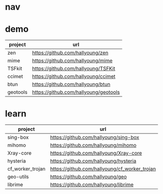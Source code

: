 # nav

# demo

| project  | url                                   |
| -------- | ------------------------------------- |
| zen      | https://github.com/hallyoung/zen      |
| mime     | https://github.com/hallyoung/mime     |
| TSFkit   | https://github.com/hallyoung/TSFKit   |
| ccimet   | https://github.com/hallyoung/ccimet   |
| btun     | https://github.com/hallyoung/btun     |
| geotools | https://github.com/hallyoung/geotools |

# learn

| project          | url                                           |
| ---------------- | --------------------------------------------- |
| sing-box         | https://github.com/hallyoung/sing-box         |
| mihomo           | https://github.com/hallyoung/mihomo           |
| Xray-core        | https://github.com/hallyoung/Xray-core        |
| hysteria         | https://github.com/hallyoung/hysteria         |
| cf_worker_trojan | https://github.com/hallyoung/cf_worker_trojan |
| geo-utils        | https://github.com/hallyoung/geo              |
| librime          | https://github.com/hallyoung/librime          |
